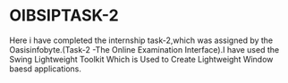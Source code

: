 # OIBSIPTASK-2
Here i have completed the internship task-2,which was assigned by the Oasisinfobyte.(Task-2 -The Online Examination Interface).I have used the Swing Lightweight Toolkit Which is Used to Create Lightweight Window baesd applications.
